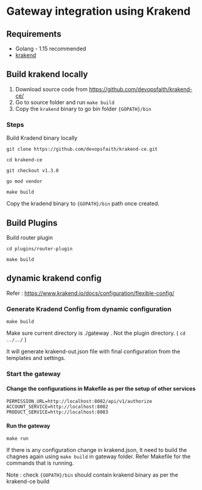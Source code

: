 # Gateway integration using Krakend

## Requirements

* Golang - 1.15 recommended
* [krakend](https://www.krakend.io/)  

## Build krakend locally

1. Download source code from https://github.com/devopsfaith/krakend-ce/
2. Go to source folder and run ```make build```
3. Copy the ```krakend``` binary to go bin folder ```{GOPATH}/bin```

### Steps

Build Kradend binary locally


```
git clone https://github.com/devopsfaith/krakend-ce.git

cd krakend-ce

git checkout v1.3.0

go mod vendor

make build

```

Copy the kradend binary to  ```{GOPATH}/bin```  path once created.

## Build Plugins

Build router plugin 

```
cd plugins/router-plugin

make build

```

## dynamic krakend config

Refer : https://www.krakend.io/docs/configuration/flexible-config/


### Generate Kradend Config from dynamic configuration

```
make build
```
Make sure current directory is ./gateway . Not the plugin directory. ( ``` cd ../../ ``` )

It will generate krakend-out.json file with final configuration from the templates and settings. 

### Start the gateway

#### Change the configurations in Makefile as per the setup of other services
```
PERMISSION_URL=http://localhost:8082/api/v1/authorize
ACCOUNT_SERVICE=http://localhost:8082
PRODUCT_SERVICE=http://localhost:8083
```

#### Run the gateway

```
make run
```

If there is any configuration change in krakend.json, It need to build the chagnes again using ``` make build ``` in gateway folder. Refer Makefile for the commands that is running.

Note : check ```{GOPATH}/bin``` should contain krakend binary as per the krakend-ce build
